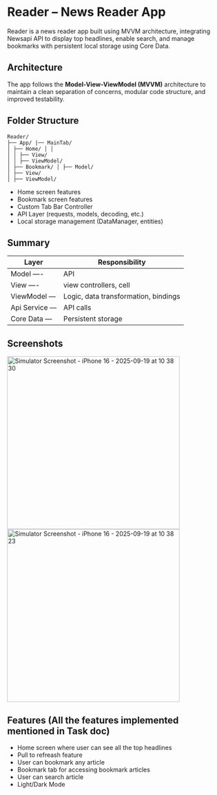# Reader – News Reader App
Reader is a news reader app built using MVVM architecture, integrating Newsapi API to display
top headlines, enable search, and manage bookmarks with persistent local storage using
Core Data.

## Architecture
The app follows the **Model-View-ViewModel (MVVM)** architecture to maintain a clean
separation of concerns, modular code structure, and improved testability.

## Folder Structure
```
Reader/
├── App/ |── MainTab/
│ ├── Home/ │ │ 
│ │ ├── View/
│ │ ├── ViewModel/
│ ├── Bookmark/ │ ├── Model/
│ ├── View/
│ ├── ViewModel/
```

* Home screen features
* Bookmark screen features
* Custom Tab Bar Controller
* API Layer (requests, models, decoding, etc.)
* Local storage management (DataManager, entities)
## Summary
| Layer | Responsibility |
|---------------|-------------------------------------------|
| Model —- | API
| View —- | view controllers, cell
| ViewModel — | Logic, data transformation, bindings
| Api Service — | API calls
| Core Data — | Persistent storage

## Screenshots

<img height="400px" alt="Simulator Screenshot - iPhone 16 - 2025-09-19 at 10 38 30" src="https://github.com/user-attachments/assets/365c6967-4bed-4f41-ad25-3dd5fdfa1bfd" />
<img height="400px" alt="Simulator Screenshot - iPhone 16 - 2025-09-19 at 10 38 23" src="https://github.com/user-attachments/assets/cc105171-80b1-4966-ad43-7882c107f1d9" />

## Features (All the features implemented mentioned in Task doc)
* Home screen where user can see all the top headlines
* Pull to refreash feature
* User can bookmark any article
* Bookmark tab for accessing bookmark articles
* User can search article 
* Light/Dark Mode
  
